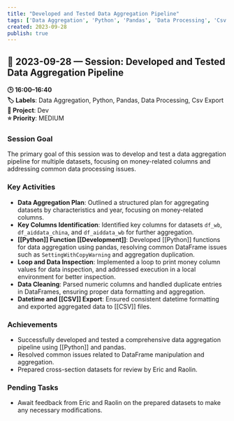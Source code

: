 ```yaml
---
title: "Developed and Tested Data Aggregation Pipeline"
tags: ['Data Aggregation', 'Python', 'Pandas', 'Data Processing', 'Csv Export']
created: 2023-09-28
publish: true
---
```


## 📅 2023-09-28 — Session: Developed and Tested Data Aggregation Pipeline

**🕒 16:00–16:40**  
**🏷️ Labels**: Data Aggregation, Python, Pandas, Data Processing, Csv Export  
**📂 Project**: Dev  
**⭐ Priority**: MEDIUM  


### Session Goal
The primary goal of this session was to develop and test a data aggregation pipeline for multiple datasets, focusing on money-related columns and addressing common data processing issues.

### Key Activities
- **Data Aggregation Plan**: Outlined a structured plan for aggregating datasets by characteristics and year, focusing on money-related columns.
- **Key Columns Identification**: Identified key columns for datasets `df_wb`, `df_aiddata_china`, and `df_aiddata_wb` for further aggregation.
- **[[Python]] Function [[Development]]**: Developed [[Python]] functions for data aggregation using pandas, resolving common DataFrame issues such as `SettingWithCopyWarning` and aggregation duplication.
- **Loop and Data Inspection**: Implemented a loop to print money column values for data inspection, and addressed execution in a local environment for better inspection.
- **Data Cleaning**: Parsed numeric columns and handled duplicate entries in DataFrames, ensuring proper data formatting and aggregation.
- **Datetime and [[CSV]] Export**: Ensured consistent datetime formatting and exported aggregated data to [[CSV]] files.

### Achievements
- Successfully developed and tested a comprehensive data aggregation pipeline using [[Python]] and pandas.
- Resolved common issues related to DataFrame manipulation and aggregation.
- Prepared cross-section datasets for review by Eric and Raolin.

### Pending Tasks
- Await feedback from Eric and Raolin on the prepared datasets to make any necessary modifications.
